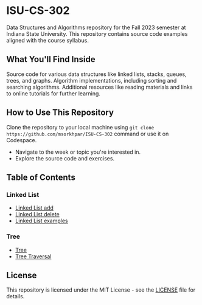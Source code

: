 # ISU-CS-302

Data Structures and Algorithms repository for the Fall 2023 semester at Indiana State University. This repository
contains source code examples aligned with the course syllabus.

## What You'll Find Inside

Source code for various data structures like linked lists, stacks, queues, trees, and graphs.
Algorithm implementations, including sorting and searching algorithms.
Additional resources like reading materials and links to online tutorials for further learning.

## How to Use This Repository

Clone the repository to your local machine using `git clone https://github.com/msorkhpar/ISU-CS-302` command or use it
on Codespace.

- Navigate to the week or topic you're interested in.
- Explore the source code and exercises.

## Table of Contents

### Linked List

- [Linked List add](02_LinkedList_Tree_String/link_list_add.c)
- [Linked List delete](02_LinkedList_Tree_String/link_list_delete.c)
- [Linked List examples](02_LinkedList_Tree_String/link_list_examples.c)

### Tree

- [Tree](02_LinkedList_Tree_String/tree.c)
- [Tree Traversal](02_LinkedList_Tree_String/TreeTravesrsal.c)

## License

This repository is licensed under the MIT License - see
the [LICENSE](https://github.com/msorkhpar/ISU-CS-302/blob/main/LICENSE) file for details.

